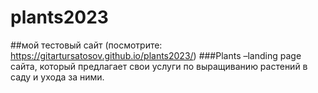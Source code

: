 # plants2023
##мой тестовый сайт (посмотрите: https://gitartursatosov.github.io/plants2023/)
###Plants –landing page сайта,
который предлагает свои услуги
по выращиванию растений в саду и ухода за ними.
